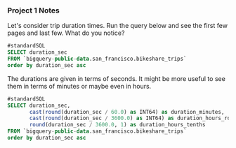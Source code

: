 ### Project 1 Notes

Let's consider trip duration times. Run the query below and see the first few pages and last few.  What do you notice?

```sql
#standardSQL
SELECT duration_sec
FROM `bigquery-public-data.san_francisco.bikeshare_trips`
order by duration_sec asc
```

The durations are given in terms of seconds.  It might be more useful to see them in terms of minutes or maybe even in hours.

```sql
#standardSQL
SELECT duration_sec, 
       cast(round(duration_sec / 60.0) as INT64) as duration_minutes,
       cast(round(duration_sec / 3600.0) as INT64) as duration_hours_rounded,
       round(duration_sec / 3600.0, 1) as duration_hours_tenths
FROM `bigquery-public-data.san_francisco.bikeshare_trips`
order by duration_sec asc
```

